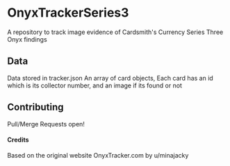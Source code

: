 # OnyxTrackerSeries3
A repository to track image evidence of Cardsmith's Currency Series Three Onyx findings

## Data
Data stored in tracker.json
An array of card objects,
Each card has an id which is its collector number, and an image if its found or not

## Contributing
Pull/Merge Requests open!

#### Credits
Based on the original website OnyxTracker.com by u/minajacky